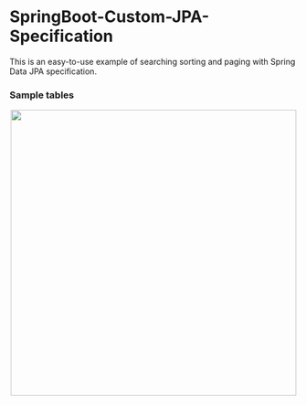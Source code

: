 # SpringBoot-Custom-JPA-Specification

This is an easy-to-use example of searching sorting and paging with Spring Data JPA specification.

### Sample tables

<p align="center">
  <img src="https://user-images.githubusercontent.com/15135199/92202239-bf529c00-eea8-11ea-9083-7eedd7c29722.JPG" width="500">
</p>

